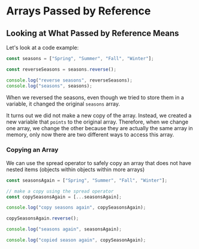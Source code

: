 # Arrays Passed by Reference

## Looking at What Passed by Reference Means

Let's look at a code example:

```js
const seasons = ["Spring", "Summer", "Fall", "Winter"];

const reverseSeasons = seasons.reverse();

console.log("reverse seasons", reverseSeasons);
console.log("seasons", seasons);
```

When we reversed the seasons, even though we tried to store them in a variable, it changed the original `seasons` array.

It turns out we did not make a new copy of the array. Instead, we created a new variable that `points` to the original array. Therefore, when we change one array, we change the other because they are actually the same array in memory, only now there are two different ways to access this array.

### Copying an Array

We can use the spread operator to safely copy an array that does not have nested items (objects within objects within more arrays)

```js
const seasonsAgain = ["Spring", "Summer", "Fall", "Winter"];

// make a copy using the spread operator
const copySeasonsAgain = [...seasonsAgain];

console.log("copy seasons again", copySeasonsAgain);

copySeasonsAgain.reverse();

console.log("seasons again", seasonsAgain);

console.log("copied season again", copySeasonAgain);
```
